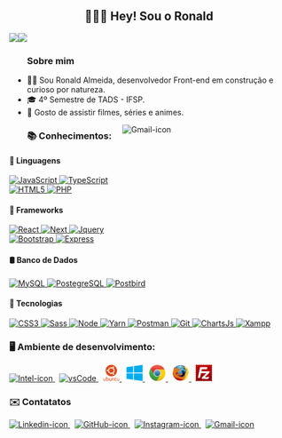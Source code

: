 <h2 align="center"> 🙋🏾‍♂‍ Hey! Sou o Ronald</h2>

<div> 
  <img height="180em" align="left" src="https://github-readme-stats.vercel.app/api?username=ronald785&show_icons=true&theme=midnight-purple&include_all_commits=true&count_private=true&hide=issues,contribs&locale=pt-BR&custom_title=Ronald - Estatísticas do GitHub"/>
  <img height="180em" align="left" src="https://github-readme-stats.vercel.app/api/top-langs/?username=ronald785&layout=compact&langs_count=7&theme=midnight-purple&locale=pt-BR"/>
</div>

</br>

### Sobre mim

  <ul>
    <li>👦🏾‍ Sou Ronald Almeida, desenvolvedor Front-end em construção e curioso por natureza.</li>
    <li>🎓 4º Semestre de TADS - IFSP.</li>
    <li>🎥 Gosto de assistir filmes, séries e animes.</li>
  </ul>

  <img 
       src="https://media.giphy.com/media/Wj7lNjMNDxSmc/giphy.gif" 
       alt="Gmail-icon" 
       align="right"
       width="300" 
       height="200"
  />

### 📚 Conhecimentos:

#### 💬 Linguagens

  <a href="#">
        <img alt="JavaScript" src="https://img.shields.io/badge/JavaScript-323330?style=for-the-badge&logo=javascript&logoColor=F7DF1E" />
  </a>
  <a href="#">
        <img alt="TypeScript" src="https://img.shields.io/badge/TypeScript-007ACC?style=for-the-badge&logo=typescript&logoColor=white" />
  </a>
   <a href="#">
        <img alt="HTML5" src="https://img.shields.io/badge/HTML5-E34F26?style=for-the-badge&logo=html5&logoColor=white" />
  </a>
  <a href="#">
        <img alt="PHP" src="https://img.shields.io/badge/PHP-777BB4?style=for-the-badge&logo=php&logoColor=white" />
  </a>
  
#### 🔧 Frameworks

  <a href="#">
        <img alt="React" src="https://img.shields.io/badge/React-20232A?style=for-the-badge&logo=react&logoColor=61DAFB" />
  </a>
  <a href="#">
        <img alt="Next" src="https://img.shields.io/badge/next.js-000000?style=for-the-badge&logo=next.js&logoColor=white" />
  </a>
  <a href="#">
        <img alt="Jquery" src="https://img.shields.io/badge/jQuery-0769AD?style=for-the-badge&logo=jquery&logoColor=white" />
  </a>
  <a href="#">
        <img alt="Bootstrap" src="https://img.shields.io/badge/Bootstrap-563D7C?style=for-the-badge&logo=bootstrap&logoColor=white" />
  </a>
  <a href="#">
        <img alt="Express" src="https://img.shields.io/badge/Express.js-000000?style=for-the-badge&logo=express&logoColor=white" />
  </a>
  
  
#### 🛢 Banco de Dados

  <a href="#">
        <img alt="MySQL" src="https://img.shields.io/badge/MySQL-00000F?style=for-the-badge&logo=mysql&logoColor=white" />
  </a>
  <a href="#">
        <img alt="PostegreSQL" src="https://img.shields.io/badge/PostgreSQL-316192?style=for-the-badge&logo=postgresql&logoColor=white" />
  </a>
  <a href="#">
        <img alt="Postbird" src="https://img.shields.io/badge/Postbird-316192?style=for-the-badge&logo=postbird&logoColor=white" />
  </a>
  
#### 📱 Tecnologias

<p align="left">
 
  <a href="#">
        <img alt="CSS3" src="https://img.shields.io/badge/CSS3-1572B6?style=for-the-badge&logo=css3&logoColor=white" />
  </a>
   <a href="#">
        <img alt="Sass" src="https://img.shields.io/badge/Sass-CC6699?style=for-the-badge&logo=sass&logoColor=white" />
  </a>
  <a href="#">
        <img alt="Node" src="https://img.shields.io/badge/node-339933.svg?style=for-the-badge&logo=node.js&logoColor=white" />
  </a>
  <a href="#">
        <img alt="Yarn" src="https://img.shields.io/badge/Yarn-2C8EBB.svg?style=for-the-badge&logo=yarn&logoColor=white" />
  </a>
  <a href="#">
        <img alt="Postman" src="https://img.shields.io/badge/Postman-FF6C37?style=for-the-badge&logo=Postman&logoColor=white" />
  </a>
   <a href="#">
        <img alt="Git" src="https://img.shields.io/badge/Git-F05032?style=for-the-badge&logo=git&logoColor=white" />
  </a>
  <a href="#">
        <img alt="ChartsJs" src="https://img.shields.io/badge/Chart.js-FF6384?style=for-the-badge&logo=chartdotjs&logoColor=white" />
  </a>
  <a href="#">
        <img alt="Xampp" src="https://img.shields.io/badge/Xampp-F37623?style=for-the-badge&logo=xampp&logoColor=white" />
  </a>
</p>


### 🖥️ Ambiente de desenvolvimento:
<p align="left">
  <a href="#">
    <img src="https://img.shields.io/badge/Intel-i5_8400-0071C5?style=for-the-badge&logoColor=white" alt="Intel-icon"/>
  </a>
  &nbsp;
  <a href="#">
    <img src="https://upload.wikimedia.org/wikipedia/commons/thumb/9/9a/Visual_Studio_Code_1.35_icon.svg/512px-Visual_Studio_Code_1.35_icon.svg.png" alt="vsCode" width="30" height="30"/>
  </a>
  &nbsp;
  <a href="#">
    <img src="https://raw.githubusercontent.com/devicons/devicon/c7d326b6009e60442abc35fa45706d6f30ee4c8e/icons/ubuntu/ubuntu-plain-wordmark.svg" alt="ubuntu" width="30" height="30"/>
  </a>
  &nbsp;
  <a href="#">
    <img src="https://raw.githubusercontent.com/devicons/devicon/c7d326b6009e60442abc35fa45706d6f30ee4c8e/icons/windows8/windows8-original.svg" alt="windows" width="30" height="30"/>
  </a>
  &nbsp;
  <a href="#">
    <img src="https://github.com/devicons/devicon/blob/master/icons/chrome/chrome-original.svg" alt="Chrome" width="30" height="30"/>
  </a>
  &nbsp;
  <a href="#">
    <img src="https://github.com/devicons/devicon/blob/master/icons/firefox/firefox-original.svg" alt="Firefox" width="30" height="30"/>
  </a>
  &nbsp;
  <a href="#">
    <img src="https://github.com/devicons/devicon/blob/master/icons/filezilla/filezilla-plain.svg" alt="Firefox" width="30" height="30"/>
  </a>
</p>


### ✉️ Contatatos

<p align="left">
  <a href="https://www.linkedin.com/in/ronald785/" target="_blank">
    <img src="https://image.flaticon.com/icons/png/512/174/174857.png" alt="Linkedin-icon" width="30" height="30"/>
  </a>
    &nbsp;
  <a href="https://github.com/Ronald785" target="_blank">
    <img src="https://image.flaticon.com/icons/png/512/25/25231.png" alt="GitHub-icon" width="30" height="30"/>
  </a>
    &nbsp;
  <a href="https://www.instagram.com/rndmateus/" target="_blank">
    <img src="https://upload.wikimedia.org/wikipedia/commons/thumb/e/e7/Instagram_logo_2016.svg/2048px-Instagram_logo_2016.svg.png" alt="Instagram-icon" width="30" height="30"/>   
  </a>
    &nbsp;
  <a href="mailto:ronaldmateus785@gmail.com" target="_blank">
    <img src="https://image.flaticon.com/icons/png/512/281/281769.png" alt="Gmail-icon" width="30" height="30"/>
  </a>
</p>

